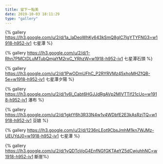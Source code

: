 ```yaml
---
title: 留下一點美
date: 2019-10-03 18:11:29
type: "gallery"
---
```


{% gallery https://lh3.google.com/u/2/d/1a_laDeoWhKy643kSmQ8glC7IgYTYFNG3=w1918-h952-iv1 七星潭 %}

{% gallery https://lh3.google.com/u/2/d/1-Rhn7PMCtDLuMTubQmjaYM2rxC_YRhzW=w1918-h952-iv1 七星潭石頭 %}

{% gallery https://lh3.google.com/u/2/d/1PwODmUFhC_P2RYRVMz45xhoMHZfQB-5e=w1918-h952-iv1 七星潭夕陽 %}

{% gallery https://lh3.google.com/u/2/d/1v6l_Cabt6HGJJdRgAVp2MIVTTif21cUo=w1918-h952-iv1 瀑布 %}

{% gallery https://lh3.google.com/u/2/d/1gktY6h3R33N4w1v4WDbfE2E3kAsRzjTQ=w1918-h952-iv1 豆娘 %}

{% gallery https://lh3.google.com/u/2/d/1236nLEot9CbsJmhM1kn7WJMz-UEUYdJ0=w1918-h952-iv1 七星潭 %}

{% gallery https://lh3.google.com/u/2/d/1yQDToVoG4EnfNGfGKTAeYZ5dCwjuhhNC=w1918-h952-iv1 斷崖%}

​	